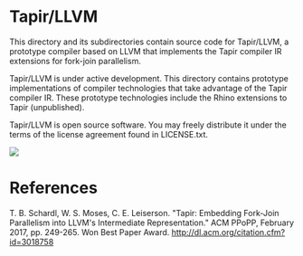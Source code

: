 Tapir/LLVM
================================

This directory and its subdirectories contain source code for
Tapir/LLVM, a prototype compiler based on LLVM that implements the
Tapir compiler IR extensions for fork-join parallelism.

Tapir/LLVM is under active development.  This directory contains
prototype implementations of compiler technologies that take advantage
of the Tapir compiler IR.  These prototype technologies include the
Rhino extensions to Tapir (unpublished).

Tapir/LLVM is open source software.  You may freely distribute it
under the terms of the license agreement found in LICENSE.txt.

![](https://github.com/wsmoses/Tapir-LLVM/workflows/.github/workflows/tapir-ubuntu.yml/badge.svg)


# References

T. B. Schardl, W. S. Moses, C. E. Leiserson.  "Tapir: Embedding
Fork-Join Parallelism into LLVM's Intermediate Representation."  ACM
PPoPP, February 2017, pp. 249-265.  Won Best Paper Award.
http://dl.acm.org/citation.cfm?id=3018758
